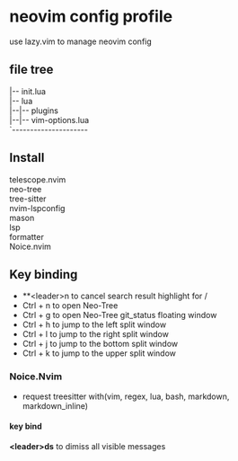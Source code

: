 # neovim config profile

use lazy.vim to manage neovim config

## file tree

|-- init.lua<br>
|-- lua<br>
|--|-- plugins<br>
|--|-- vim-options.lua<br>
`---------------------

## Install

telescope.nvim<br>
neo-tree<br>
tree-sitter<br>
nvim-lspconfig<br>
mason<br>
lsp<br>
formatter<br>
Noice.nvim

## Key binding

- **&lt;leader&gt;n to cancel search result highlight for /
- Ctrl + n to open Neo-Tree
- Ctrl + g to open Neo-Tree git_status floating window
- Ctrl + h to jump to the left split window
- Ctrl + l to jump to the right split window
- Ctrl + j to jump to the bottom split window
- Ctrl + k to jump to the upper split window

### Noice.Nvim

- request treesitter with(vim, regex, lua, bash, markdown, markdown_inline)

#### key bind
**&lt;leader&gt;ds** to dimiss all visible messages
